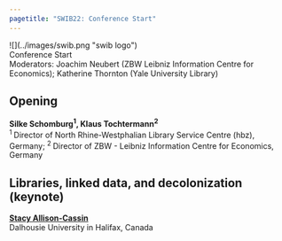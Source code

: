 ```yaml
---
pagetitle: "SWIB22: Conference Start"
---
```



<div id="top">
<div class="column left">![](../images/swib.png "swib logo")</div>
<div class="column middle">Conference Start</div>
<div class="column right"></div>
</div>

<div id="prog">
<div>Moderators: Joachim Neubert (ZBW Leibniz Information Centre for Economics); Katherine Thornton (Yale University Library)</div>
<!-- 2022-11-28 14:00 15:15</-->



## Opening

<b>Silke Schomburg<sup>1</sup>, Klaus Tochtermann<sup>2</sup></b><br />
<sup>1 </sup>Director of North Rhine-Westphalian Library Service Centre (hbz), Germany; <sup>2 </sup>Director of ZBW - Leibniz Information Centre for Economics, Germany



## Libraries, linked data, and decolonization (keynote)

<b><u>Stacy Allison-Cassin</u></b><br />
Dalhousie University in Halifax, Canada



</div>


